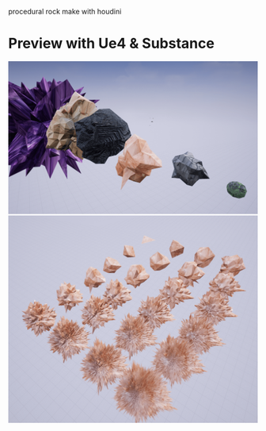 procedural rock make with houdini 

##
# Preview with Ue4 & Substance

![preview](./rock.png)
![preview1](./rock1.png)
